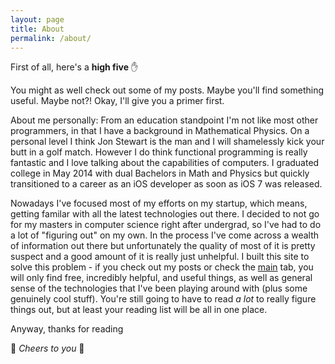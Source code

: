 ```yaml
---
layout: page
title: About
permalink: /about/
---
```


First of all, here's a **high five** :raised_hand:

You might as well check out some of my posts. Maybe you'll find something useful. Maybe not?! Okay, I'll give you a primer first.

About me personally: From an education standpoint I'm not like most other programmers, in that I have a background in Mathematical Physics. On a personal level I think Jon Stewart is the man and I will shamelessly kick your butt in a golf match. However I do think functional programming is really fantastic and I love talking about the capabilities of computers. I graduated college in May 2014 with dual Bachelors in Math and Physics but quickly transitioned to a career as an iOS developer as soon as iOS 7 was released.

Nowadays I've focused most of my efforts on my startup, which means, getting familar with all the latest technologies out there. I decided to not go for my masters in computer science right after undergrad, so I've had to do a lot of "figuring out" on my own. In the process I've come across a wealth of information out there but unfortunately the quality of most of it is pretty suspect and a good amount of it is really just unhelpful. I built this site to solve this problem - if you check out my posts or check the [main](http://itshenry.com) tab, you will only find free, incredibly helpful, and useful things, as well as general sense of the technologies that I've been playing around with (plus some genuinely cool stuff). You're still going to have to read _a lot_ to really figure things out, but at least your reading list will be all in one place.

Anyway, thanks for reading

:beers: _Cheers to you_ :beers:

